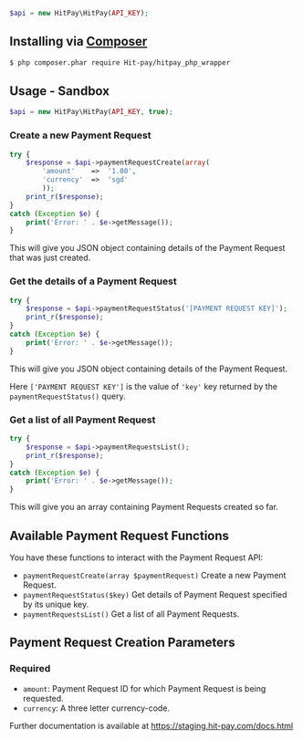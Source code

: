 ```php
$api = new HitPay\HitPay(API_KEY);
```


## Installing via [Composer](https://getcomposer.org/)
```bash
$ php composer.phar require Hit-pay/hitpay_php_wrapper
```

## Usage - Sandbox

```php
$api = new HitPay\HitPay(API_KEY, true);
```

### Create a new Payment Request

```php
try {
    $response = $api->paymentRequestCreate(array(
        'amount'    =>  '1.00',
        'currency'  =>  'sgd'
        ));
    print_r($response);
}
catch (Exception $e) {
    print('Error: ' . $e->getMessage());
}
```

This will give you JSON object containing details of the Payment Request that was just created.


### Get the details of a Payment Request

```php
try {
    $response = $api->paymentRequestStatus('[PAYMENT REQUEST KEY]');
    print_r($response);
}
catch (Exception $e) {
    print('Error: ' . $e->getMessage());
}
```

This will give you JSON object containing details of the Payment Request.

Here `['PAYMENT REQUEST KEY']` is the value of `'key'` key returned by the `paymentRequestStatus()` query.


### Get a list of all Payment Request

```php
try {
    $response = $api->paymentRequestsList();
    print_r($response);
}
catch (Exception $e) {
    print('Error: ' . $e->getMessage());
}
```

This will give you an array containing Payment Requests created so far.

## Available Payment Request Functions

You have these functions to interact with the Payment Request API:

  * `paymentRequestCreate(array $paymentRequest)` Create a new Payment Request.
  * `paymentRequestStatus($key)` Get details of Payment Request specified by its unique key.
  * `paymentRequestsList()` Get a list of all Payment Requests.

## Payment Request Creation Parameters

### Required
  * `amount`: Payment Request ID for which Payment Request is being requested.
  * `currency`: A three letter currency-code.

Further documentation is available at https://staging.hit-pay.com/docs.html 
